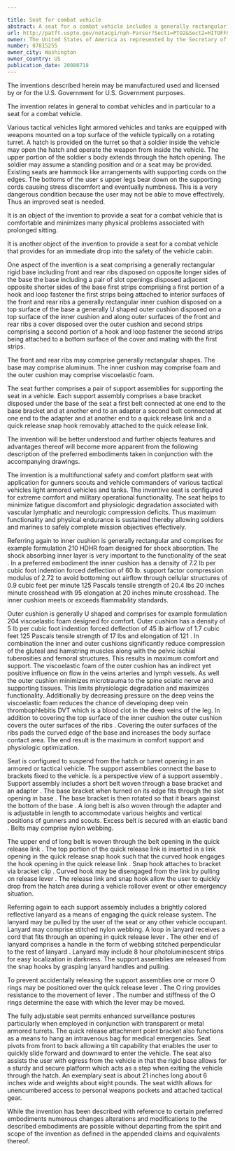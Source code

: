 ```yaml
---

title: Seat for combat vehicle
abstract: A seat for a combat vehicle includes a generally rectangular rigid base including front and rear ribs disposed on opposite, longer sides of the base, the base including a pair of slot openings disposed adjacent opposite, shorter sides of the base; a generally rectangular inner cushion disposed on a top surface of the base; a generally U-shaped outer cushion disposed on a top surface of the inner cushion and along outer surfaces of the front and rear ribs; a cover disposed over the outer cushion; and a pair of support assemblies for supporting the seat in the vehicle.
url: http://patft.uspto.gov/netacgi/nph-Parser?Sect1=PTO2&Sect2=HITOFF&p=1&u=%2Fnetahtml%2FPTO%2Fsearch-adv.htm&r=1&f=G&l=50&d=PALL&S1=07815255&OS=07815255&RS=07815255
owner: The United States of America as represented by the Secretary of the Army
number: 07815255
owner_city: Washington
owner_country: US
publication_date: 20080718
---
```

The inventions described herein may be manufactured used and licensed by or for the U.S. Government for U.S. Government purposes.

The invention relates in general to combat vehicles and in particular to a seat for a combat vehicle.

Various tactical vehicles light armored vehicles and tanks are equipped with weapons mounted on a top surface of the vehicle typically on a rotating turret. A hatch is provided on the turret so that a soldier inside the vehicle may open the hatch and operate the weapon from inside the vehicle. The upper portion of the soldier s body extends through the hatch opening. The soldier may assume a standing position and or a seat may be provided. Existing seats are hammock like arrangements with supporting cords on the edges. The bottoms of the user s upper legs bear down on the supporting cords causing stress discomfort and eventually numbness. This is a very dangerous condition because the user may not be able to move effectively. Thus an improved seat is needed.

It is an object of the invention to provide a seat for a combat vehicle that is comfortable and minimizes many physical problems associated with prolonged sitting.

It is another object of the invention to provide a seat for a combat vehicle that provides for an immediate drop into the safety of the vehicle cabin.

One aspect of the invention is a seat comprising a generally rectangular rigid base including front and rear ribs disposed on opposite longer sides of the base the base including a pair of slot openings disposed adjacent opposite shorter sides of the base first strips comprising a first portion of a hook and loop fastener the first strips being attached to interior surfaces of the front and rear ribs a generally rectangular inner cushion disposed on a top surface of the base a generally U shaped outer cushion disposed on a top surface of the inner cushion and along outer surfaces of the front and rear ribs a cover disposed over the outer cushion and second strips comprising a second portion of a hook and loop fastener the second strips being attached to a bottom surface of the cover and mating with the first strips.

The front and rear ribs may comprise generally rectangular shapes. The base may comprise aluminum. The inner cushion may comprise foam and the outer cushion may comprise viscoelastic foam.

The seat further comprises a pair of support assemblies for supporting the seat in a vehicle. Each support assembly comprises a base bracket disposed under the base of the seat a first belt connected at one end to the base bracket and at another end to an adapter a second belt connected at one end to the adapter and at another end to a quick release link and a quick release snap hook removably attached to the quick release link.

The invention will be better understood and further objects features and advantages thereof will become more apparent from the following description of the preferred embodiments taken in conjunction with the accompanying drawings.

The invention is a multifunctional safety and comfort platform seat with application for gunners scouts and vehicle commanders of various tactical vehicles light armored vehicles and tanks. The inventive seat is configured for extreme comfort and military operational functionality. The seat helps to minimize fatigue discomfort and physiologic degradation associated with vascular lymphatic and neurologic compression deficits. Thus maximum functionality and physical endurance is sustained thereby allowing soldiers and marines to safely complete mission objectives effectively.

Referring again to inner cushion is generally rectangular and comprises for example formulation 210 HDHR foam designed for shock absorption. The shock absorbing inner layer is very important to the functionality of the seat . In a preferred embodiment the inner cushion has a density of 7.2 lb per cubic foot indention forced deflection of 60 lb. support factor compression modulus of 2.72 to avoid bottoming out airflow through cellular structures of 0.9 cubic feet per minute 125 Pascals tensile strength of 20.4 lbs 20 inches minute crosshead with 95 elongation at 20 inches minute crosshead. The inner cushion meets or exceeds flammability standards.

Outer cushion is generally U shaped and comprises for example formulation 204 viscoelastic foam designed for comfort. Outer cushion has a density of 5 lb per cubic foot indention forced deflection of 45 lb airflow of 1.7 cubic feet 125 Pascals tensile strength of 17 lbs and elongation of 121 . In combination the inner and outer cushions significantly reduce compression of the gluteal and hamstring muscles along with the pelvic ischial tuberosities and femoral structures. This results in maximum comfort and support. The viscoelastic foam of the outer cushion has an indirect yet positive influence on flow in the veins arteries and lymph vessels. As well the outer cushion minimizes microtrauma to the spine sciatic nerve and supporting tissues. This limits physiologic degradation and maximizes functionality. Additionally by decreasing pressure on the deep veins the viscoelastic foam reduces the chance of developing deep vein thrombophlebitis DVT which is a blood clot in the deep veins of the leg. In addition to covering the top surface of the inner cushion the outer cushion covers the outer surfaces of the ribs . Covering the outer surfaces of the ribs pads the curved edge of the base and increases the body surface contact area. The end result is the maximum in comfort support and physiologic optimization.

Seat is configured to suspend from the hatch or turret opening in an armored or tactical vehicle. The support assemblies connect the base to brackets fixed to the vehicle. is a perspective view of a support assembly . Support assembly includes a short belt woven through a base bracket and an adapter . The base bracket when turned on its edge fits through the slot opening in base . The base bracket is then rotated so that it bears against the bottom of the base . A long belt is also woven through the adapter and is adjustable in length to accommodate various heights and vertical positions of gunners and scouts. Excess belt is secured with an elastic band . Belts may comprise nylon webbing.

The upper end of long belt is woven through the belt opening in the quick release link . The top portion of the quick release link is inserted in a link opening in the quick release snap hook such that the curved hook engages the hook opening in the quick release link . Snap hook attaches to bracket via bracket clip . Curved hook may be disengaged from the link by pulling on release lever . The release link and snap hook allow the user to quickly drop from the hatch area during a vehicle rollover event or other emergency situation.

Referring again to each support assembly includes a brightly colored reflective lanyard as a means of engaging the quick release system. The lanyard may be pulled by the user of the seat or any other vehicle occupant. Lanyard may comprise stitched nylon webbing. A loop in lanyard receives a cord that fits through an opening in quick release lever . The other end of lanyard comprises a handle in the form of webbing stitched perpendicular to the rest of lanyard . Lanyard may include 8 hour photoluminescent strips for easy localization in darkness. The support assemblies are released from the snap hooks by grasping lanyard handles and pulling.

To prevent accidentally releasing the support assemblies one or more O rings may be positioned over the quick release lever . The O ring provides resistance to the movement of lever . The number and stiffness of the O rings determine the ease with which the lever may be moved.

The fully adjustable seat permits enhanced surveillance postures particularly when employed in conjunction with transparent or metal armored turrets. The quick release attachment point bracket also functions as a means to hang an intravenous bag for medical emergencies. Seat pivots from front to back allowing a tilt capability that enables the user to quickly slide forward and downward to enter the vehicle. The seat also assists the user with egress from the vehicle in that the rigid base allows for a sturdy and secure platform which acts as a step when exiting the vehicle through the hatch. An exemplary seat is about 21 inches long about 6 inches wide and weights about eight pounds. The seat width allows for unencumbered access to personal weapons pockets and attached tactical gear.

While the invention has been described with reference to certain preferred embodiments numerous changes alterations and modifications to the described embodiments are possible without departing from the spirit and scope of the invention as defined in the appended claims and equivalents thereof.

